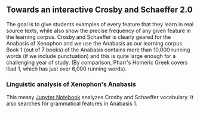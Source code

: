 ## Towards an interactive Crosby and Schaeffer 2.0

The goal is to give students examples of every feature that they learn in real source texts, while also show the precise frequency of any given feature in the learning
corpus. Crosby and Schaeffer is clearly geared for the Anabasis of Xenophon and we use the Anabasis as our learning corpus. Book 1 (out of 7 books) of the Anabasis
contains more than 10,000 running words (if we include punctuation) and this is quite large enough for a challenging year of study. (By comparison, Pharr's Homeric Greek 
covers Iliad 1, which has just over 6,000 running words).

### Linguistic analysis of Xenophon's Anabasis

This messy [Jupyter Notebook]([url](https://github.com/gregorycrane/CrosbySchaeffer2.0/blob/main/analyzeCS2.0.ipynb)https://github.com/gregorycrane/CrosbySchaeffer2.0/blob/main/analyzeCS2.0.ipynb)  analyzes Crosby and Schaeffer vocabulary. It also searches for grammatical features in Anabasis 1.




